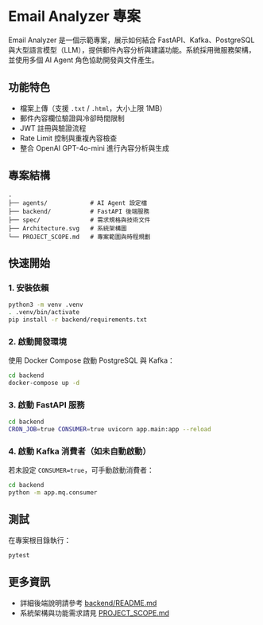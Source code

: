 # Email Analyzer 專案

Email Analyzer 是一個示範專案，展示如何結合 FastAPI、Kafka、PostgreSQL 與大型語言模型（LLM），提供郵件內容分析與建議功能。系統採用微服務架構，並使用多個 AI Agent 角色協助開發與文件產生。

## 功能特色

- 檔案上傳（支援 `.txt` / `.html`，大小上限 1MB）
- 郵件內容欄位驗證與冷卻時間限制
- JWT 註冊與驗證流程
- Rate Limit 控制與重複內容檢查
- 整合 OpenAI GPT-4o-mini 進行內容分析與生成

## 專案結構

```
.
├── agents/            # AI Agent 設定檔
├── backend/           # FastAPI 後端服務
├── spec/              # 需求規格與技術文件
├── Architecture.svg   # 系統架構圖
└── PROJECT_SCOPE.md   # 專案範圍與時程規劃
```

## 快速開始

### 1. 安裝依賴

```bash
python3 -m venv .venv
. .venv/bin/activate
pip install -r backend/requirements.txt
```

### 2. 啟動開發環境

使用 Docker Compose 啟動 PostgreSQL 與 Kafka：

```bash
cd backend
docker-compose up -d
```

### 3. 啟動 FastAPI 服務

```bash
cd backend
CRON_JOB=true CONSUMER=true uvicorn app.main:app --reload
```

### 4. 啟動 Kafka 消費者（如未自動啟動）

若未設定 `CONSUMER=true`，可手動啟動消費者：

```bash
cd backend
python -m app.mq.consumer
```

## 測試

在專案根目錄執行：

```bash
pytest
```

## 更多資訊

- 詳細後端說明請參考 [backend/README.md](backend/README.md)
- 系統架構與功能需求請見 [PROJECT_SCOPE.md](PROJECT_SCOPE.md)
